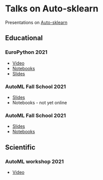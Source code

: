 # Talks on Auto-sklearn
Presentations on [Auto-sklearn](https://github.com/automl/auto-sklearn)

## Educational

### EuroPython 2021

* [Video](https://www.youtube.com/watch?v=ugN8U--oUaU)
* [Notebooks](https://github.com/automl/auto-sklearn-talks/tree/main/2021_07_28_EuroPython)
* [Slides](https://github.com/automl/auto-sklearn-talks/tree/main/2021_07_28_EuroPython/2021_EuroPythonTalk.pdf)

### AutoML Fall School 2021

* [Slides](https://github.com/automl/auto-sklearn-talks/tree/main/2021_11_10_AutoMLFallSchool)
* Notebooks - not yet online

### AutoML Fall School 2021

* [Slides](https://github.com/automl/auto-sklearn-talks/tree/main/2022_10_10_AutoMLFallSchool)
* [Notebooks](https://colab.research.google.com/drive/1RFP_WnIy0ZAwqj064BgetBum9RWNPo6B)

## Scientific

### AutoML workshop 2021

* [Video](https://slideslive.com/38959827/towards-handsfree-automl)
